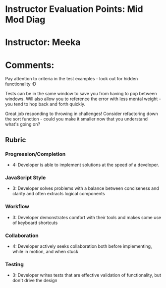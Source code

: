 # Instructor Evaluation Points: Mid Mod Diag
# Instructor: Meeka
# Comments:

Pay attention to criteria in the test examples - look out for hidden functionality :D

Tests can be in the same window to save you from having to pop between windows. Will also allow you to reference the error with less mental weight - you tend to hop back and forth quickly. 

Great job responding to throwing in challenges! Consider refactoring down the sort function - could you make it smaller now that you understand what's going on?

## Rubric

### Progression/Completion

* 4: Developer is able to implement solutions at the speed of a developer.

### JavaScript Style

* 3: Developer solves problems with a balance between conciseness and clarity and often extracts logical components

### Workflow

* 3: Developer demonstrates comfort with their tools and makes some use of keyboard shortcuts

### Collaboration

* 4: Developer actively seeks collaboration both before implementing, while in motion, and when stuck

### Testing

* 3: Developer writes tests that are effective validation of functionality, but don't drive the design
